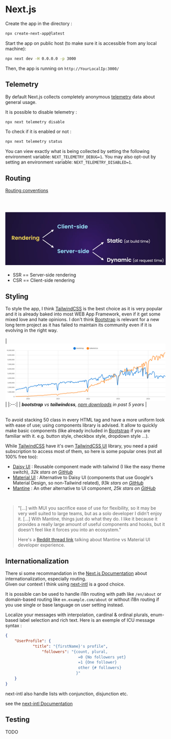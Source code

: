 # Next.js
Create the app in the directory :
```sh
npx create-next-app@latest
```

Start the app on public host (to make sure it is accessible from any local machine):
```sh
npx next dev -H 0.0.0.0 -p 3000
```

Then, the app is running on ```http://YourLocalIp:3000/```

## Telemetry
By default Next.js collects completely anonymous [telemetry](https://nextjs.org/telemetry) data about general usage.

It is possible to disable telemetry :
```sh
npx next telemetry disable
```

To check if it is enabled or not :
```sh
npx next telemetry status
```

You can view exactly what is being collected by setting the following environment variable: ```NEXT_TELEMETRY_DEBUG=1```. You may also opt-out by setting an environment variable: ```NEXT_TELEMETRY_DISABLED=1```.


## Routing
[Routing conventions](https://nextjs.org/docs/getting-started/project-structure#routing-files)

<br/>

![Next rendering types](image/nextjs_rendering_types.png)
---
- SSR == Server-side rendering
- CSR == Client-side rendering


## Styling

To style the app, I think [TailwindCSS](https://tailwindcss.com/) is the best choice as  it is very popular and it is already baked into most WEB App Framework, even if it get some mixed love and hate opinions. I don't think [Bootstrap](https://getbootstrap.com/) is relevant for a new long term project as it has failed to maintain its community even if it is evolving in the right way.
<br/> 
<br/> 
| ![bootstrap vs tailwind css](image/bootstrap_vs_tailwindcss.png) |
|:--:| 
|  ***bootstrap** vs **tailwindcss**, [npm downloads](https://npmtrends.com/bootstrap-vs-tailwindcss) in past 5 years*  |  
<br/>  

To avoid stacking 50 class in every HTML tag and have a more uniform look with ease of use; using components library is advised. It allow to quickly make basic components (like already included in [Bootstrap](https://getbootstrap.com/) if you are familiar with it. e.g. button style, checkbox style, dropdown style ...).  

While [TailwindCSS](https://tailwindcss.com/) have it's own [TailwindCSS UI](https://tailwindui.com/) library, you need a paid subscription to access most of them, so here is some popular ones (not all 100% free too):
  
- [Daisy UI](https://daisyui.com/components/) : Reusable component made with tailwind (I like the easy theme switch), *32k stars on [GitHub](https://github.com/saadeghi/daisyui)*
- [Material UI](https://mui.com/material-ui/) : Alternative to Daisy UI (components that use Google's Material Design, so non-Tailwind related), *93k stars on [GitHub](https://github.com/mui/material-ui)*
- [Mantine](https://mantine.dev/) : An other alternative to UI component, *25k stars on [GitHub](https://github.com/mantinedev/mantine)*

<br/>

> "[...] with MUI you sacrifice ease of use for flexibility, so it may be very well suited to large teams, but as a solo developer I didn't enjoy it. [...] With Mantine, things just do what they do. I like it because it provides a really large amount of useful components and hooks, but it doesn't feel like it forces you into an ecosystem."  
>
>Here's a [Reddit thread link](https://www.reddit.com/r/reactjs/comments/17jbvyc/comment/k70k7qg/?utm_source=share&utm_medium=web3x&utm_name=web3xcss&utm_term=1&utm_content=share_button) talking about Mantine vs Material UI developer experience.

## Internationalization
There si some recommandation in the [Next.js Documentation](https://nextjs.org/docs/app/building-your-application/routing/internationalization) about internationalization, especially routing.  
Given our context I think using [next-intl](https://next-intl-docs.vercel.app/) is a good choice.

It is possible can be used to handle i18n routing with path like ```/en/about``` or domain-based routing like ```en.example.com/about``` or without i18n routing if you use single or base language on user setting instead.

Localize your messages with interpolation, cardinal & ordinal plurals, enum-based label selection and rich text.
Here is an exemple of ICU message syntax :

```json
{  
    "UserProfile": {
            "title": "{firstName}'s profile",
                "followers": "{count, plural, 
                                =0 {No followers yet} 
                                =1 {One follower} 
                                other {# followers} 
                               }"
    }
}
```

next-intl also handle lists with conjunction, disjunction etc.  

see the [next-intl Documentation](https://next-intl-docs.vercel.app/docs/getting-started/app-router/without-i18n-routing)

## Testing
TODO